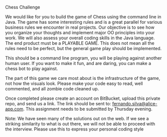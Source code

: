 Chess Challenge

We would like for you to build the game of Chess using the command line in Java. The game has some interesting rules and is a great parallel for various business rules we encounter in real projects. Our objective is to see how you organize your thoughts and implement major OO principles into your work. We will also assess your overall coding skills in the Java language. The end product must be a PLAYABLE GAME. This does not mean all the rules need to be perfect, but the general game play should be implemented.

This should be a command line program, you will be playing against another human user. If you want to make it fun, and are daring, you can make a chess bot to play against.

The part of this game we care most about is the infrastructure of the game, not how the visuals look. Please make your code easy to read, well commented, and all zombie code cleaned up.

Once completed please create an account on BitBucket, upload this private repo, and send us a link. The link should be sent to: fernando.silva@alice-app.com. This assignment needs to be submitted by Thursday evening. 

Note: We have seen many of the solutions out on the web. If we see a striking similarity to what is out there, we will not be able to proceed with the interview. Please use this to express your personal coding style
